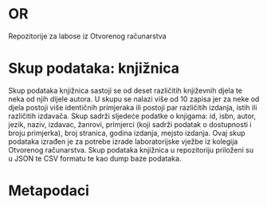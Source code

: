 # OR
Repozitorije za labose iz Otvorenog računarstva

# Skup podataka: knjižnica

Skup podataka knjižnica sastoji se od deset različitih književnih djela te neka od njih dijele autora. U skupu se nalazi više od 10 zapisa jer za neke od djela postoji više identičnih primjeraka ili postoji par različitih izdanja, istih ili različitih izdavača. Skup sadrži sljedeće podatke o knjigama: id, isbn, autor, jezik, naziv, izdavac, žanrovi, primjerci (koji sadrži podatak o dostupnosti i broju primjerka), broj stranica, godina izdanja, mejsto izdanja. Ovaj skup podataka izrađen je za potrebe izrade laboratorijske vježbe iz kolegija Otvorenog računarstva.
Skup podataka knjižnica u repozitoriju priloženi su u JSON te CSV formatu te kao dump baze podataka.

# Metapodaci
